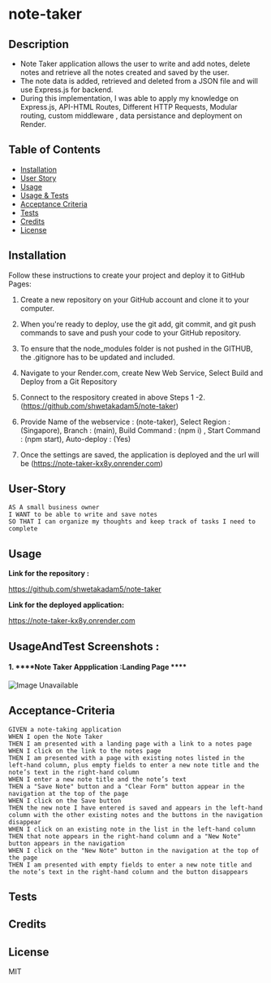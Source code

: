 # note-taker

## Description

- Note Taker application allows the user to write and add notes, delete notes and retrieve all the notes created and saved by the user.
- The note data is added, retrieved and deleted from a JSON file and will use Express.js for backend.
- During this implementation, I was able to apply my knowledge on Express.js, API-HTML Routes, Different HTTP Requests, Modular routing, custom middleware , data persistance and deployment on Render.

## Table of Contents 

- [Installation](#installation)
- [User Story](#user-story)
- [Usage](#usage)
- [Usage & Tests](#usageandtest-screenshots)
- [Acceptance Criteria](#acceptance-criteria)
- [Tests](#tests)
- [Credits](#credits)
- [License](#license)

## Installation

Follow these instructions to create your project and deploy it to GitHub Pages:

1. Create a new repository on your GitHub account and clone it to your computer.

2. When you're ready to deploy, use the git add, git commit, and git push commands to save and push your code to your GitHub repository.

3. To ensure that the node_modules folder is not pushed in the GITHUB, the .gitignore has to be updated and included.

3. Navigate to your Render.com, create New Web Service, Select Build and Deploy from a Git Repository

4. Connect to the respository created in above Steps 1 -2. (https://github.com/shwetakadam5/note-taker)

5. Provide Name of the webservice : (note-taker), Select Region : (Singapore), Branch : (main), Build Command : (npm i) , Start Command : (npm start), Auto-deploy : (Yes)

6. Once the settings are saved, the application is deployed and the url will be (https://note-taker-kx8y.onrender.com)


## User-Story 
```
AS A small business owner
I WANT to be able to write and save notes
SO THAT I can organize my thoughts and keep track of tasks I need to complete
```

## Usage


**Link for the repository :** 

https://github.com/shwetakadam5/note-taker

**Link for the deployed application:**

https://note-taker-kx8y.onrender.com


## UsageAndTest Screenshots :

#### 1. ****Note Taker Appplication :Landing Page ****

![Image Unavailable](./assets/images/logo_generator_Circle.jpg) 



## Acceptance-Criteria

```
GIVEN a note-taking application
WHEN I open the Note Taker
THEN I am presented with a landing page with a link to a notes page
WHEN I click on the link to the notes page
THEN I am presented with a page with existing notes listed in the left-hand column, plus empty fields to enter a new note title and the note’s text in the right-hand column
WHEN I enter a new note title and the note’s text
THEN a "Save Note" button and a "Clear Form" button appear in the navigation at the top of the page
WHEN I click on the Save button
THEN the new note I have entered is saved and appears in the left-hand column with the other existing notes and the buttons in the navigation disappear
WHEN I click on an existing note in the list in the left-hand column
THEN that note appears in the right-hand column and a "New Note" button appears in the navigation
WHEN I click on the "New Note" button in the navigation at the top of the page
THEN I am presented with empty fields to enter a new note title and the note’s text in the right-hand column and the button disappears
```


## Tests 



## Credits



## License

MIT

